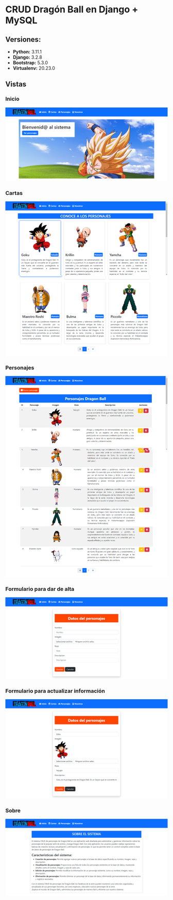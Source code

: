 #   CRUD Dragón  Ball en Django + MySQL


##  Versiones:
*   **Python:** 3.11.1
*   **Django:** 3.2.8
*   **Bootstrap:** 5.3.0
*   **Virtualenv:** 20.23.0




## Vistas
### Inicio
<p align="center"><img src="/README/1.png"></p>

### Cartas
<p align="center"><img src="/README/2.png"></p>

### Personajes
<p align="center"><img src="/README/3.png"></p>

### Formulario para dar de alta
<p align="center"><img src="/README/4.png"></p>

### Formulario para actualizar información
<p align="center"><img src="/README/5.png"></p>

### Sobre
<p align="center"><img src="/README/6.png"></p>